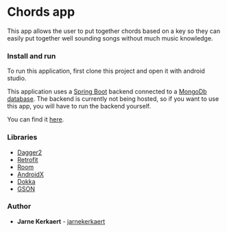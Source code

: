 # Chords app
This app allows the user to put together chords based on a key so they can easily put together well sounding songs without much music knowledge.

### Install and run
To run this application, first clone this project and open it with android studio.

This application uses a [Spring Boot](https://spring.io/projects/spring-boot) backend connected to a [MongoDb database](https://www.mongodb.com/). The backend is currently not being hosted, so if you want to use this app, you will have to run the backend yourself. 

You can find it [here](https://github.com/jarnekerkaert/TictakBackend).

### Libraries
* [Dagger2](https://github.com/jarnekerkaert)
* [Retrofit](https://square.github.io/retrofit/)
* [Room](https://developer.android.com/topic/libraries/architecture/room)
* [AndroidX](https://developer.android.com/jetpack/androidx)
* [Dokka](https://github.com/Kotlin/dokka)
* [GSON](https://github.com/google/gson)

### Author
* **Jarne Kerkaert** - [jarnekerkaert](https://github.com/jarnekerkaert)
